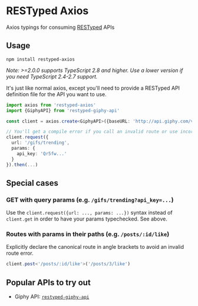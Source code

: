 # RESTyped Axios

Axios typings for consuming [RESTyped](https://github.com/rawrmaan/restyped) APIs

## Usage

`npm install restyped-axios`

_Note: >=2.0.0 supports TypeScript 2.8 and higher. Use a lower version if you need TypeScript 2.4-2.7 support._

It's just like normal axios, except you'll need to provide a RESTyped API definition file for the API you want to use.

```typescript
import axios from 'restyped-axios'
import {GiphyAPI} from 'restyped-giphy-api'

const client = axios.create<GiphyAPI>({baseURL: 'http://api.giphy.com/v1'})

// You'll get a compile error if you call an invalid route or use incorrect query params. Yay!
client.request({
  url: '/gifs/trending',
  params: {
    api_key: 'Qr5fw...'
  }
}).then(...)
```

## Special cases

### GET with query params (e.g. `/gifs/trending?api_key=...`)

Use the `client.request({url: ..., params: ...})` syntax instead of `client.get` in order to have your params typechecked. See above.

### Routes with params in their paths (e.g. `/posts/:id/like`)

Explicitly declare the canonical route in angle brackets to avoid an invalid route error.

```typescript
client.post<'/posts/:id/like'>('/posts/3/like')
```

## Popular APIs to try out

- Giphy API: [`restyped-giphy-api`](https://github.com/rawrmaan/restyped-giphy-api)
